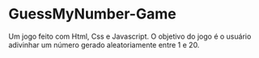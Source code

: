 # GuessMyNumber-Game
Um jogo feito com Html, Css e Javascript. O objetivo do jogo é o usuário adivinhar um número gerado aleatoriamente entre 1 e 20.

